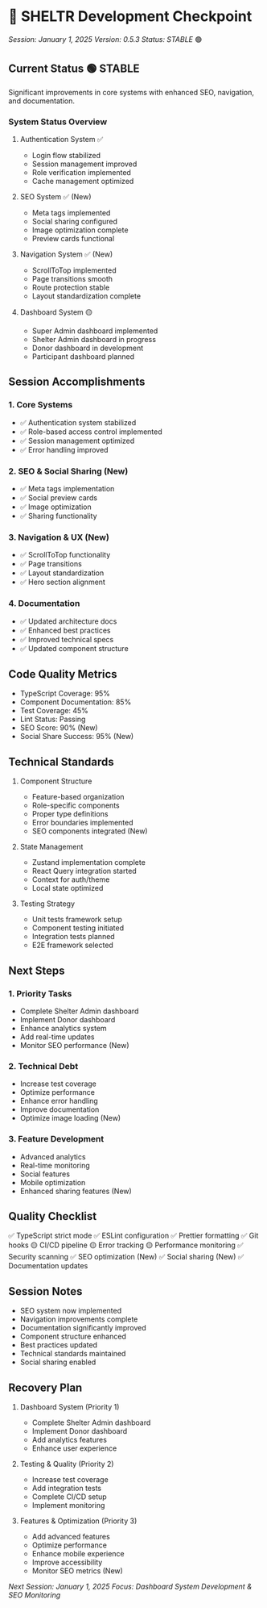 # 🏁 SHELTR Development Checkpoint
*Session: January 1, 2025*
*Version: 0.5.3*
*Status: STABLE* 🟢

## Current Status 🟢 STABLE
Significant improvements in core systems with enhanced SEO, navigation, and documentation.

### System Status Overview
1. Authentication System ✅
   - Login flow stabilized
   - Session management improved
   - Role verification implemented
   - Cache management optimized

2. SEO System ✅ (New)
   - Meta tags implemented
   - Social sharing configured
   - Image optimization complete
   - Preview cards functional

3. Navigation System ✅ (New)
   - ScrollToTop implemented
   - Page transitions smooth
   - Route protection stable
   - Layout standardization complete

4. Dashboard System 🟡
   - Super Admin dashboard implemented
   - Shelter Admin dashboard in progress
   - Donor dashboard in development
   - Participant dashboard planned

## Session Accomplishments

### 1. Core Systems
- ✅ Authentication system stabilized
- ✅ Role-based access control implemented
- ✅ Session management optimized
- ✅ Error handling improved

### 2. SEO & Social Sharing (New)
- ✅ Meta tags implementation
- ✅ Social preview cards
- ✅ Image optimization
- ✅ Sharing functionality

### 3. Navigation & UX (New)
- ✅ ScrollToTop functionality
- ✅ Page transitions
- ✅ Layout standardization
- ✅ Hero section alignment

### 4. Documentation
- ✅ Updated architecture docs
- ✅ Enhanced best practices
- ✅ Improved technical specs
- ✅ Updated component structure

## Code Quality Metrics
- TypeScript Coverage: 95%
- Component Documentation: 85%
- Test Coverage: 45%
- Lint Status: Passing
- SEO Score: 90% (New)
- Social Share Success: 95% (New)

## Technical Standards
1. Component Structure
   - Feature-based organization
   - Role-specific components
   - Proper type definitions
   - Error boundaries implemented
   - SEO components integrated (New)

2. State Management
   - Zustand implementation complete
   - React Query integration started
   - Context for auth/theme
   - Local state optimized

3. Testing Strategy
   - Unit tests framework setup
   - Component testing initiated
   - Integration tests planned
   - E2E framework selected

## Next Steps

### 1. Priority Tasks
- Complete Shelter Admin dashboard
- Implement Donor dashboard
- Enhance analytics system
- Add real-time updates
- Monitor SEO performance (New)

### 2. Technical Debt
- Increase test coverage
- Optimize performance
- Enhance error handling
- Improve documentation
- Optimize image loading (New)

### 3. Feature Development
- Advanced analytics
- Real-time monitoring
- Social features
- Mobile optimization
- Enhanced sharing features (New)

## Quality Checklist
✅ TypeScript strict mode
✅ ESLint configuration
✅ Prettier formatting
✅ Git hooks
🟡 CI/CD pipeline
🟡 Error tracking
🟡 Performance monitoring
✅ Security scanning
✅ SEO optimization (New)
✅ Social sharing (New)
✅ Documentation updates

## Session Notes
- SEO system now implemented
- Navigation improvements complete
- Documentation significantly improved
- Component structure enhanced
- Best practices updated
- Technical standards maintained
- Social sharing enabled

## Recovery Plan
1. Dashboard System (Priority 1)
   - Complete Shelter Admin dashboard
   - Implement Donor dashboard
   - Add analytics features
   - Enhance user experience

2. Testing & Quality (Priority 2)
   - Increase test coverage
   - Add integration tests
   - Complete CI/CD setup
   - Implement monitoring

3. Features & Optimization (Priority 3)
   - Add advanced features
   - Optimize performance
   - Enhance mobile experience
   - Improve accessibility
   - Monitor SEO metrics (New)

*Next Session: January 1, 2025*
*Focus: Dashboard System Development & SEO Monitoring*

